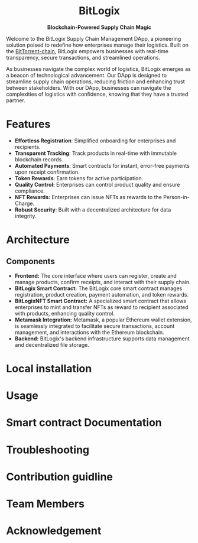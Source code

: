 <div align="center">
  <h1>BitLogix</h1>
  <p>
    <strong>Blockchain-Powered Supply Chain Magic</strong>
  </p>

</div>

Welcome to the BitLogix Supply Chain Management DApp, a pioneering solution poised to redefine how enterprises manage their logistics. Built on the [BitTorrent-chain](https://testscan.bt.io), BitLogix empowers businesses with real-time transparency, secure transactions, and streamlined operations.

As businesses navigate the complex world of logistics, BitLogix emerges as a beacon of technological advancement. Our DApp is designed to streamline supply chain operations, reducing friction and enhancing trust between stakeholders. With our DApp, businesses can navigate the complexities of logistics with confidence, knowing that they have a trusted partner.


# Features

- **Effortless Registration**: Simplified onboarding for enterprises and recipients.
- **Transparent Tracking**: Track products in real-time with immutable blockchain records.
- **Automated Payments**: Smart contracts for instant, error-free payments upon receipt confirmation.
- **Token Rewards**: Earn tokens for active participation.
- **Quality Control:** Enterprises can control product quality and ensure compliance.
- **NFT Rewards:** Enterprises can issue NFTs as rewards to the Person-in-Charge.
- **Robust Security**: Built with a decentralized architecture for data integrity.
 
# Architecture

## Components

* **Frontend:** The core interface where users can register, create and manage products, confirm receipts, and interact with their supply chain.
* **BitLogix Smart Contract:** The BitLogix core smart contract manages registration, product creation, payment automation, and token rewards.
* **BitLogixNFT Smart Contract:** A specialized smart contract that allows enterprises to mint and transfer NFTs as reward to recipient associated with products, enhancing quality control.
* **Metamask Integration:** Metamask, a popular Ethereum wallet extension, is seamlessly integrated to facilitate secure transactions, account management, and interactions with the Ethereum blockchain.
* **Backend:** BitLogix's backend infrastructure supports data management and decentralized file storage.

# Local installation

# Usage

# Smart contract Documentation

# Troubleshooting

# Contribution guidline

# Team Members

# Acknowledgement 
